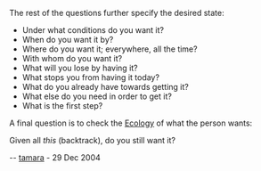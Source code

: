 <div id="wikitext">

<span id="excerpt"></span> The rest of the questions further specify the
desired state: <span id="excerptend"></span>

<div class="vspace">

</div>

-   Under what conditions do you want it?
-   When do you want it by?
-   Where do you want it; everywhere, all the time?
-   With whom do you want it?
-   What will you lose by having it?
-   What stops you from having it today?
-   What do you already have towards getting it?
-   What else do you need in order to get it?
-   What is the first step?

A final question is to check the
[Ecology](http://wiki.tamouse.org?n=Consulting.Ecology?action=print) of
what the person wants:

<div class="vspace">

</div>

<div class="indent">

Given all *this* (backtrack), do you still want it?

</div>

-- [tamara](http://wiki.tamouse.org?n=Profiles.Tamara?action=print) - 29
Dec 2004

<div class="vspace">

</div>

<div style="display: none;">

Keep metadata at end of page

Summary:The rest of the questions to determine the client's desired
state Parent:(Consulting.)<span
class="wikiword">[PrecisionInquiry](http://wiki.tamouse.org?n=Consulting.PrecisionInquiry?action=print)</span>
<span
class="wikiword">[IncludeMe](http://wiki.tamouse.org?n=Consulting.IncludeMe?action=edit)[?](http://wiki.tamouse.org?n=Consulting.IncludeMe?action=edit)</span>:[Consulting.PrecisionInquiry](http://wiki.tamouse.org?n=Consulting.PrecisionInquiry?action=print)
Categories:[Articles](http://wiki.tamouse.org?n=Category.Articles) Tags:
precision inquiry, elicitation, nlp

</div>

<div class="vspace">

</div>

</div>
